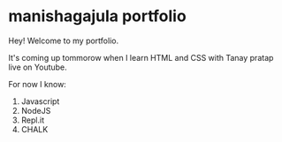 # manishagajula portfolio

Hey! Welcome to my portfolio.

It's coming up tommorow when I learn HTML and CSS with Tanay pratap live on Youtube.

For now I know:

1. Javascript
1. NodeJS
1. Repl.it
1. CHALK
